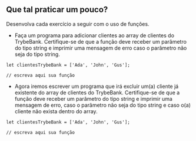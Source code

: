 ## Que tal praticar um pouco?

Desenvolva cada exercício a seguir com o uso de funções.

* Faça um programa para adicionar clientes ao array de clientes do TrybeBank. Certifique-se de que a função deve receber um parâmetro do tipo string e imprimir uma mensagem de erro caso o parâmetro não seja do tipo string.
```
let clientesTrybeBank = ['Ada', 'John', 'Gus'];

// escreva aqui sua função
```
* Agora iremos escrever um programa que irá excluir um(a) cliente já existente do array de clientes do TrybeBank. Certifique-se de que a função deve receber um parâmetro do tipo string e imprimir uma mensagem de erro, caso o parâmetro não seja do tipo string e caso o(a) cliente não exista dentro do array.
```
let clientesTrybeBank = ['Ada', 'John', 'Gus'];

// escreva aqui sua função
```